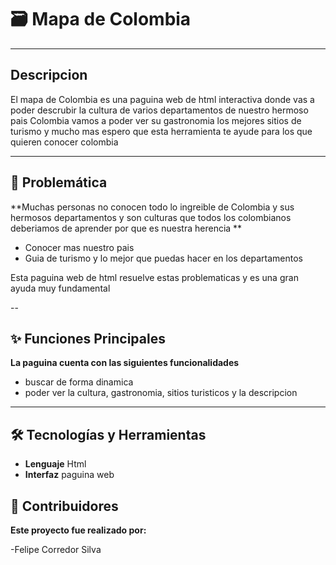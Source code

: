 # 🗃 Mapa de Colombia

---
## Descripcion
El mapa de Colombia es una paguina web de html interactiva donde vas a poder descrubir la cultura de varios departamentos de nuestro hermoso pais Colombia vamos a poder ver su gastronomia los mejores sitios de turismo y mucho mas 
espero que esta herramienta te ayude para los que quieren conocer colombia 

---

## 🎯 Problemática 

**Muchas personas no conocen todo lo ingreible de Colombia y sus hermosos departamentos y son culturas que todos los colombianos deberiamos de aprender por que es nuestra herencia **

- Conocer mas nuestro pais 
- Guia de turismo y lo mejor que puedas hacer en los departamentos

Esta paguina web de html resuelve estas problematicas y es una gran ayuda muy fundamental

--

## ✨ Funciones Principales

**La paguina cuenta con las siguientes funcionalidades**

- buscar de forma dinamica
- poder ver la cultura, gastronomia, sitios turisticos y la descripcion

---

## 🛠️ Tecnologías y Herramientas

- **Lenguaje** Html
- **Interfaz** paguina web

## 👥 Contribuidores

**Este proyecto fue realizado por:**

-Felipe Corredor Silva
